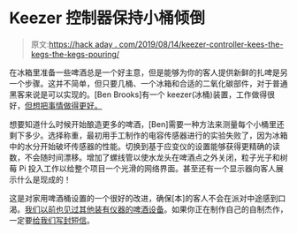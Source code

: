 # Keezer 控制器保持小桶倾倒

> 原文:[https://hack aday . com/2019/08/14/keezer-controller-kees-the-kegs-the-kegs-pouring/](https://hackaday.com/2019/08/14/keezer-controller-keeps-the-kegs-pouring/)

在冰箱里准备一些啤酒总是一个好主意，但是能够为你的客人提供新鲜的扎啤是另一个步骤。这并不简单，但只要几桶、一个冰箱和合适的二氧化碳部件，对于普通黑客来说是可以实现的。[Ben Brooks]有一个 keezer(冰桶)装置，工作做得很好，[但想把事情做得更好。](https://hackaday.io/project/167023-keezer-kegtapbeer-controller)

想要知道什么时候开始酿造更多的啤酒，[Ben]需要一种方法来测量每个小桶里还剩下多少。选择称重，最初用手工制作的电容传感器进行的实验失败了，因为冰箱中的水分开始破坏传感器的性能。切换到基于应变仪的设置能够获得更精确的读数，不会随时间漂移。增加了螺线管以使水龙头在啤酒点之外关闭，粒子光子和树莓 Pi 投入工作以给整个项目一个光滑的网络界面。甚至还有一个显示器向客人展示什么是现成的！

这是对家用啤酒桶设置的一个很好的改进，确保[本]的客人不会在派对中途感到口渴。[我们以前也见过其他装有仪器的啤酒设备](https://hackaday.com/2018/05/28/boozer-tells-the-internet-how-much-you-drink-if-you-want-it-to/)。如果你正在制作自己的自制杰作，一定要[给我们写封短信](http://hackaday.com/submit-a-tip)。